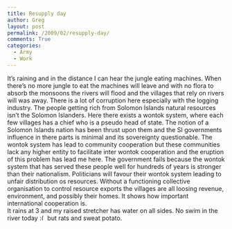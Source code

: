 ```yaml
---
title: Resupply day
author: Greg
layout: post
permalink: /2009/02/resupply-day/
comments: True
categories:
  - Army
  - Work
---
```

It&#8217;s raining and in the distance I can hear the jungle eating machines. When there&#8217;s no more jungle to eat the machines will leave and with no flora to absorb the monsoons the rivers will flood and the villages that rely on rivers will was away. There is a lot of corruption here especially with the logging industry. The people getting rich from Solomon Islands natural resources isn&#8217;t the Solomon Islanders. Here there exists a wontok system, where each few villages has a chief who is a pseudo head of state. The notion of a Solomon Islands nation has been thrust upon them and the SI governments influence in there parts is minimal and its sovereignty questionable. The wontok system has lead to community cooperation but these communities lack any higher entity to facilitate inter wontok cooperation and the eruption of this problem has lead me here. The government fails because the wontok system that has served these people well for hundreds of years is stronger than their nationalism. Politicians will favour their wontok system leading to unfair distribution os resources. Without a functioning collective organisation to control resource exports the villages are all loosing revenue, environment, and possibly their homes. It shows how important international cooperation is.  
It rains at 3 and my raised stretcher has water on all sides. No swim in the river today <img src="http://gregology.net/wp-includes/images/smilies/frownie.png" alt=":(" class="wp-smiley" style="height: 1em; max-height: 1em;" /> but rats and sweat potato.